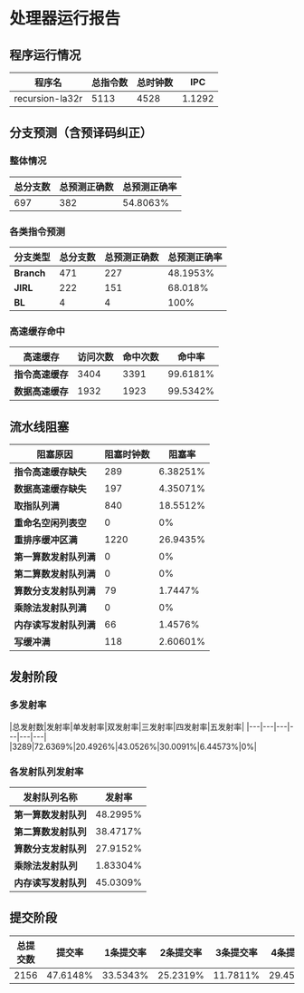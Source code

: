 # 处理器运行报告
## 程序运行情况
|程序名|总指令数|总时钟数|IPC|
|---|---|---|---|
|recursion-la32r|5113|4528|1.1292|

## 分支预测（含预译码纠正）
### 整体情况
|总分支数|总预测正确数|总预测正确率|
|---|---|---|
|697|382|54.8063%|

### 各类指令预测
|分支类型|总分支数|总预测正确数|总预测正确率|
|---|---|---|---|
|**Branch**| 471 | 227 | 48.1953%|
|**JIRL**| 222 | 151 | 68.018%|
|**BL**| 4 | 4 | 100%|

### 高速缓存命中
|高速缓存|访问次数|命中次数|命中率|
|---|---|---|---|
|**指令高速缓存**| 3404 | 3391 | 99.6181%|
|**数据高速缓存**| 1932 | 1923 | 99.5342%|
## 流水线阻塞
|阻塞原因|阻塞时钟数|阻塞率|
|---|---|---|
|**指令高速缓存缺失**| 289 | 6.38251%|
|**数据高速缓存缺失**| 197 | 4.35071%|
|**取指队列满**| 840 | 18.5512%|
|**重命名空闲列表空**|0 | 0%|
|**重排序缓冲区满**|1220 | 26.9435%|
|**第一算数发射队列满**|0 | 0%|
|**第二算数发射队列满**|0 | 0%|
|**算数分支发射队列满**|79 | 1.7447%|
|**乘除法发射队列满**|0 | 0%|
|**内存读写发射队列满**|66 | 1.4576%|
|**写缓冲满**|118 | 2.60601%|

## 发射阶段
### 多发射率
|总发射数|发射率|单发射率|双发射率|三发射率|四发射率|五发射率|
|---|---|---|---|---|---|
|3289|72.6369%|20.4926%|43.0526%|30.0091%|6.44573%|0%|

### 各发射队列发射率
|发射队列名称|发射率|
|---|---|
|**第一算数发射队列**|48.2995%|
|**第二算数发射队列**|38.4717%|
|**算数分支发射队列**|27.9152%|
|**乘除法发射队列**|1.83304%|
|**内存读写发射队列**|45.0309%|

## 提交阶段
|总提交数|提交率|1条提交率|2条提交率|3条提交率|4条提交率|
|---|---|---|---|---|---|
|2156|47.6148%|33.5343%|25.2319%|11.7811%|29.4527%|
